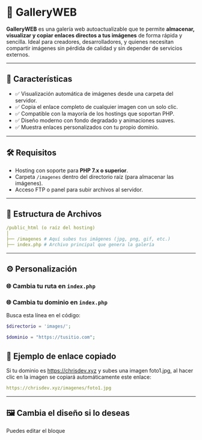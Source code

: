 # 📸 GalleryWEB

**GalleryWEB** es una galería web autoactualizable que te permite **almacenar, visualizar y copiar enlaces directos a tus imágenes** de forma rápida y sencilla. Ideal para creadores, desarrolladores, y quienes necesitan compartir imágenes sin pérdida de calidad y sin depender de servicios externos.

---

## 🚀 Características

- ✅ Visualización automática de imágenes desde una carpeta del servidor.
- ✅ Copia el enlace completo de cualquier imagen con un solo clic.
- ✅ Compatible con la mayoría de los hostings que soportan PHP.
- ✅ Diseño moderno con fondo degradado y animaciones suaves.
- ✅ Muestra enlaces personalizados con tu propio dominio.

---

## 🛠️ Requisitos

- Hosting con soporte para **PHP 7.x o superior**.
- Carpeta `/imagenes` dentro del directorio raíz (para almacenar las imágenes).
- Acceso FTP o panel para subir archivos al servidor.

---

## 📁 Estructura de Archivos
```yml
/public_html (o raíz del hosting)
│
├── /imagenes # Aquí subes tus imágenes (jpg, png, gif, etc.)
├── index.php # Archivo principal que genera la galería
```

---

## ⚙️ Personalización
### 🌐 Cambia tu ruta en `index.php`
### 🌐 Cambia tu dominio en `index.php`

Busca esta línea en el código:

```php
$directorio = 'images/';
```
```php
$dominio = "https://tusitio.com";
```
## 📎 Ejemplo de enlace copiado
Si tu dominio es https://chrisdev.xyz y subes una imagen foto1.jpg, al hacer clic en la imagen se copiará automáticamente este enlace:

```yml
https://chrisdev.xyz/imagenes/foto1.jpg
```


---

## 🖼️ Cambia el diseño si lo deseas
Puedes editar el bloque <style> en index.php para ajustar colores, tamaños, animaciones o tipografía según tu estilo.

---

## 💾 ¿Cómo subir las imágenes?
Simplemente sube las imágenes directamente a la carpeta /imagenes de tu hosting (por FTP o desde el panel del hosting). Se mostrarán automáticamente en la galería y podrás copiarlas con un clic.

---


## ✨ Vista previa

<img src="https://i.imgur.com/UKfui9N.png" alt="Vista previa" width="600">

---

## 🧠 Créditos
Creado por Christofer Rodríguez (SukeK)
Frase personal: "Cada pared que toco deja de ser invisible."
